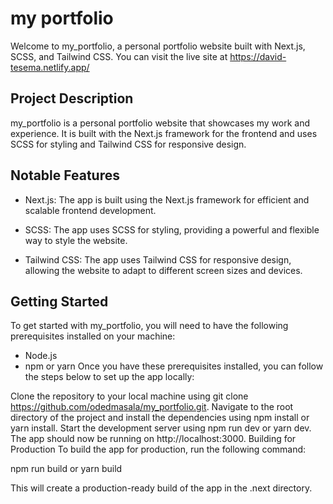 # my portfolio
Welcome to my_portfolio, a personal portfolio website built with Next.js, SCSS, and Tailwind CSS. You can visit the live site at https://david-tesema.netlify.app/

## Project Description
my_portfolio is a personal portfolio website that showcases my work and experience. It is built with the Next.js framework for the frontend and uses SCSS for styling and Tailwind CSS for responsive design.

## Notable Features
* Next.js: The app is built using the Next.js framework for efficient and scalable frontend development.

* SCSS: The app uses SCSS for styling, providing a powerful and flexible way to style the website.

* Tailwind CSS: The app uses Tailwind CSS for responsive design, allowing the website to adapt to different screen sizes and devices.

## Getting Started
To get started with my_portfolio, you will need to have the following prerequisites installed on your machine:

* Node.js
* npm or yarn
Once you have these prerequisites installed, you can follow the steps below to set up the app locally:

Clone the repository to your local machine using git clone https://github.com/odedmasala/my_portfolio.git.
Navigate to the root directory of the project and install the dependencies using npm install or yarn install.
Start the development server using npm run dev or yarn dev.
The app should now be running on http://localhost:3000.
Building for Production
To build the app for production, run the following command:

npm run build or yarn build

This will create a production-ready build of the app in the .next directory.
